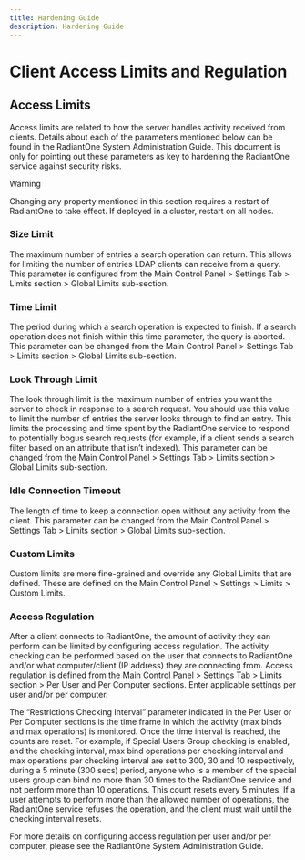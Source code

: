 ```yaml
---
title: Hardening Guide
description: Hardening Guide
---
```


# Client Access Limits and Regulation

## Access Limits

Access limits are related to how the server handles activity received from clients. Details about each of the parameters mentioned below can be found in the RadiantOne System Administration Guide. This document is only for pointing out these parameters as key to hardening the RadiantOne service against security risks.

>[!warning]
>Changing any property mentioned in this section requires a restart of RadiantOne to take effect. If deployed in a cluster, restart on all nodes.

### Size Limit

The maximum number of entries a search operation can return. This allows for limiting the
number of entries LDAP clients can receive from a query. This parameter is configured from the
Main Control Panel > Settings Tab > Limits section > Global Limits sub-section.

### Time Limit

The period during which a search operation is expected to finish. If a search operation does not finish within this time parameter, the query is aborted. This parameter can be changed from the Main Control Panel > Settings Tab > Limits section > Global Limits sub-section.

### Look Through Limit

The look through limit is the maximum number of entries you want the server to check in response to a search request. You should use this value to limit the number of entries the server looks through to find an entry. This limits the processing and time spent by the RadiantOne service to respond to potentially bogus search requests (for example, if a client sends a search filter based on an attribute that isn’t indexed). This parameter can be changed from the Main Control Panel > Settings Tab > Limits section > Global Limits sub-section.

### Idle Connection Timeout

The length of time to keep a connection open without any activity from the client. This
parameter can be changed from the Main Control Panel > Settings Tab > Limits section > Global Limits sub-section.

### Custom Limits

Custom limits are more fine-grained and override any Global Limits that are defined. These are
defined on the Main Control Panel > Settings > Limits > Custom Limits.

### Access Regulation

After a client connects to RadiantOne, the amount of activity they can perform can be limited by
configuring access regulation. The activity checking can be performed based on the user that
connects to RadiantOne and/or what computer/client (IP address) they are connecting from.
Access regulation is defined from the Main Control Panel > Settings Tab > Limits section >
Per User and Per Computer sections. Enter applicable settings per user and/or per computer.


The “Restrictions Checking Interval” parameter indicated in the Per User or Per Computer
sections is the time frame in which the activity (max binds and max operations) is monitored.
Once the time interval is reached, the counts are reset. For example, if Special Users Group
checking is enabled, and the checking interval, max bind operations per checking interval and
max operations per checking interval are set to 300, 30 and 10 respectively, during a 5 minute
(300 secs) period, anyone who is a member of the special users group can bind no more than
30 times to the RadiantOne service and not perform more than 10 operations. This count resets
every 5 minutes. If a user attempts to perform more than the allowed number of operations, the
RadiantOne service refuses the operation, and the client must wait until the checking interval
resets.

For more details on configuring access regulation per user and/or per computer, please see the RadiantOne System Administration Guide.